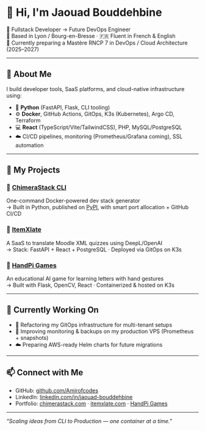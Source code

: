 # 👋 Hi, I'm Jaouad Bouddehbine

🔧 Fullstack Developer → Future DevOps Engineer  
📍 Based in Lyon / Bourg-en-Bresse · 🇫🇷 Fluent in French & English  
🌱 Currently preparing a Mastère RNCP 7 in DevOps / Cloud Architecture (2025–2027)

---

## 🧠 About Me

I build developer tools, SaaS platforms, and cloud-native infrastructure using:

- 🐍 **Python** (FastAPI, Flask, CLI tooling)
- ⚙️ **Docker**, GitHub Actions, GitOps, K3s (Kubernetes), Argo CD, Terraform
- 💻 **React** (TypeScript/Vite/TailwindCSS), PHP, MySQL/PostgreSQL
- ☁️ CI/CD pipelines, monitoring (Prometheus/Grafana coming), SSL automation

---

## 🚀 My Projects

### 🔹 [ChimeraStack CLI](https://github.com/Amirofcodes/ChimeraStack_CLI)
One-command Docker-powered dev stack generator  
→ Built in Python, published on [PyPI](https://pypi.org/project/chimera-stack-cli/), with smart port allocation + GitHub CI/CD

### 🔹 [ItemXlate](https://itemxlate.com)
A SaaS to translate Moodle XML quizzes using DeepL/OpenAI  
→ Stack: FastAPI + React + PostgreSQL · Deployed via GitOps on K3s

### 🔹 [HandPi Games](https://handpigames.com)
An educational AI game for learning letters with hand gestures  
→ Built with Flask, OpenCV, React · Containerized & hosted on K3s

---

## 📌 Currently Working On

- 🔄 Refactoring my GitOps infrastructure for multi-tenant setups
- 🧪 Improving monitoring & backups on my production VPS (Prometheus + snapshots)
- ☁️ Preparing AWS-ready Helm charts for future migrations

---

## 📫 Connect with Me

- GitHub: [github.com/Amirofcodes](https://github.com/Amirofcodes)
- LinkedIn: [linkedin.com/in/jaouad-bouddehbine](https://www.linkedin.com/in/jaouad-bouddehbine-657401267/)
- Portfolio: [chimerastack.com](https://www.chimerastack.com) · [itemxlate.com](https://www.itemxlate.com) · [HandPi Games](https://handpigames.com)

---

*“Scaling ideas from CLI to Production — one container at a time.”*
